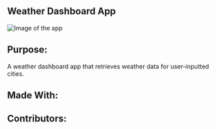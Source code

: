 ## Weather Dashboard App

![Image of the app]()

## Purpose: 
A weather dashboard app that retrieves weather data for user-inputted cities. 

## Made With:


## Contributors: 

